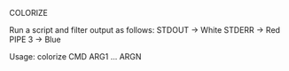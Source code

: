 COLORIZE

Run a script and filter output as follows:
STDOUT -> White
STDERR -> Red
PIPE 3 -> Blue

Usage: colorize CMD ARG1 ... ARGN
